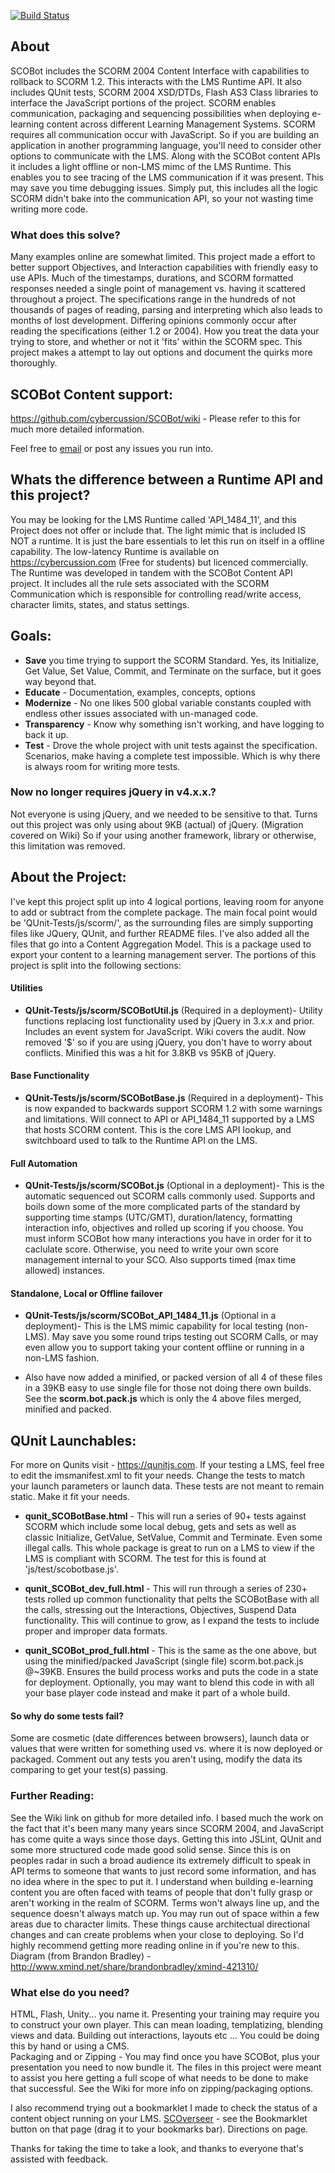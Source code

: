 [![Build Status](https://travis-ci.org/cybercussion/SCOBot.png?branch=master)](https://travis-ci.org/cybercussion/SCOBot)
## About
SCOBot includes the SCORM 2004 Content Interface with capabilities to rollback to SCORM 1.2.  This interacts with the LMS Runtime API.  It also includes QUnit tests, SCORM 2004 XSD/DTDs, Flash AS3 Class libraries to interface the JavaScript portions of the project.  SCORM enables communication, packaging and sequencing possibilities when deploying e-learning content across different Learning Management Systems. 
SCORM requires all communication occur with JavaScript. So if you are building an application in another programming language, you'll need to consider other options to communicate with the LMS. 
Along with the SCOBot content APIs it includes a light offline or non-LMS mimc of the LMS Runtime.  This enables you to see tracing of the LMS communication if it was present.  This may save you time debugging issues.
Simply put, this includes all the logic SCORM didn't bake into the communication API, so your not wasting time writing more code.

### What does this solve?
Many examples online are somewhat limited.  This project made a effort to better support Objectives, and Interaction capabilities with friendly easy to use APIs.
Much of the timestamps, durations, and SCORM formatted responses needed a single point of management vs. having it scattered throughout a project.  The specifications range in the hundreds of not thousands of pages of reading, parsing and interpreting which also leads to months of lost development.
Differing opinions commonly occur after reading the specifications (either 1.2 or 2004).  How you treat the data your trying to store, and whether or not it 'fits' within the SCORM spec.  This project makes a attempt to lay out options and document the quirks more thoroughly.   

## SCOBot Content support:
https://github.com/cybercussion/SCOBot/wiki - Please refer to this for much more detailed information.

Feel free to [email](https://cybercussion.com/#!contact) or post any issues you run into.  

## Whats the difference between a Runtime API and this project?
You may be looking for the LMS Runtime called 'API_1484_11', and this Project does not offer or include that.  The light mimic that is included IS NOT a runtime.  It is just the bare essentials to let this run on itself in a offline capability.
The low-latency Runtime is available on https://cybercussion.com (Free for students) but licenced commercially.  The Runtime was developed in tandem with the SCOBot Content API project.  It includes all the rule sets associated with the SCORM Communication which is responsible for controlling read/write access, character limits, states, and status settings.

## Goals:
* **Save** you time trying to support the SCORM Standard.  Yes, its Initialize, Get Value, Set Value, Commit, and Terminate on the surface, but it goes way beyond that.
* **Educate** - Documentation, examples, concepts, options
* **Modernize** - No one likes 500 global variable constants coupled with endless other issues associated with un-managed code.
* **Transparency** - Know why something isn't working, and have logging to back it up.
* **Test** - Drove the whole project with unit tests against the specification.  Scenarios, make having a complete test impossible.  Which is why there is always room for writing more tests.

### Now no longer requires jQuery in v4.x.x.? 
Not everyone is using jQuery, and we needed to be sensitive to that.  Turns out this project was only using about 9KB (actual) of jQuery. (Migration covered on Wiki)
So if your using another framework, library or otherwise, this limitation was removed.

## About the Project:
I've kept this project split up into 4 logical portions, leaving room for anyone to add or subtract from the complete package. The main focal point would be 'QUnit-Tests/js/scorm/', as the surrounding files are simply supporting files like JQuery, QUnit, and further README files.  I've also added all the files that go into a Content Aggregation Model.  This is a package used to export your content to a learning management server.
The portions of this project is split into the following sections:

#### Utilities
* **QUnit-Tests/js/scorm/SCOBotUtil.js** (Required in a deployment)-
Utility functions replacing lost functionality used by jQuery in 3.x.x and prior.
Includes an event system for JavaScript.  Wiki covers the audit.  Now removed '$' so if you are using jQuery, you don't have to worry about conflicts.  Minified this was a hit for 3.8KB vs 95KB of jQuery.

#### Base Functionality
* **QUnit-Tests/js/scorm/SCOBotBase.js** (Required in a deployment)-
This is now expanded to backwards support SCORM 1.2 with some warnings and limitations.  Will connect to API or API_1484_11 supported by a LMS that hosts SCORM content.  This is the core LMS API lookup, and switchboard used to talk to the Runtime API on the LMS.

#### Full Automation
* **QUnit-Tests/js/scorm/SCOBot.js** (Optional in a deployment)-
This is the automatic sequenced out SCORM calls commonly used.  Supports and boils down some of the more complicated parts of the standard by supporting time stamps (UTC/GMT), duration/latency, formatting interaction info, objectives and rolled up scoring if you choose. You must inform SCOBot how many interactions you have in order for it to caclulate score.  Otherwise, you need to write your own score management internal to your SCO.  Also supports timed (max time allowed) instances.

#### Standalone, Local or Offline failover
* **QUnit-Tests/js/scorm/SCOBot_API_1484_11.js** (Optional in a deployment)-
This is the LMS mimic capability for local testing (non-LMS).  May save you some round trips testing out SCORM Calls, or may even allow you to support taking your content offline or running in a non-LMS fashion.

* Also have now added a minified, or packed version of all 4 of these files in a 39KB easy to use single file for those not doing there own builds.  See the **scorm.bot.pack.js** which is only the 4 above files merged, minified and packed.

## QUnit Launchables:
For more on Qunits visit - https://qunitjs.com.
If your testing a LMS, feel free to edit the imsmanifest.xml to fit your needs.  Change the tests to match your launch parameters or launch data.  These tests are not meant to remain static.  Make it fit your needs.
* **qunit_SCOBotBase.html** - This will run a series of 90+ tests against SCORM which include some local debug, gets and sets as well as classic Initialize, GetValue, SetValue, Commit and Terminate.  Even some illegal calls.  This whole package is great to run on a LMS to view if the LMS is compliant with SCORM.
The test for this is found at 'js/test/scobotbase.js'.

* **qunit_SCOBot_dev_full.html** - This will run through a series of 230+ tests rolled up common functionality that pelts the SCOBotBase with all the calls, stressing out the Interactions, Objectives, Suspend Data functionality.  This will continue to grow, as I expand the tests to include proper and improper data formats.

* **qunit_SCOBot_prod_full.html** - This is the same as the one above, but using the minified/packed JavaScript (single file) scorm.bot.pack.js @~39KB.  Ensures the build process works and puts the code in a state for deployment.
Optionally, you may want to blend this code in with all your base player code instead and make it part of a whole build.

#### So why do some tests fail?
Some are cosmetic (date differences between browsers), launch data or values that were written for something used vs. where it is now deployed or packaged.  Comment out any tests you aren't using, modify the data its comparing to get your test(s) passing.

### Further Reading:
See the Wiki link on github for more detailed info.  I based much the work on the fact that it's been many many years since SCORM 2004, and JavaScript has come quite a ways since those days.  Getting this into JSLint, QUnit and some more structured code made good solid sense.  Since this is on peoples radar in such a broad audience its extremely difficult to speak in API terms to someone that wants to just record some information, and has no idea where in the spec to put it.  I understand when building e-learning content you are often faced with teams of people that don't fully grasp or aren't working in the realm of SCORM.  Terms won't always line up, and the sequence doesn't always match up.  You may run out of space within a few areas due to character limits.  These things cause architectual directional changes and can create problems when your close to deploying.  So I'd highly recommend getting more reading online in if you're new to this.
Diagram (from Brandon Bradley) - http://www.xmind.net/share/brandonbradley/xmind-421310/

### What else do you need?
HTML, Flash, Unity... you name it.  Presenting your training may require you to construct your own player.  This can mean loading, templatizing, blending views and data.  Building out interactions, layouts etc ... You could be doing this by hand or using a CMS.  
Packaging and or Zipping - You may find once you have SCOBot, plus your presentation you need to now bundle it.  The files in this project were meant to assist you here getting a full scope of what needs to be done to make that successful.  See the Wiki for more info on zipping/packaging options.

I also recommend trying out a bookmarklet I made to check the status of a content object running on your LMS.
[SCOverseer](http://www.cybercussion.com/bookmarklets/SCORM/) - see the Bookmarklet button on that page (drag it to your bookmarks bar).  Directions on page.

Thanks for taking the time to take a look, and thanks to everyone that's assisted with feedback.